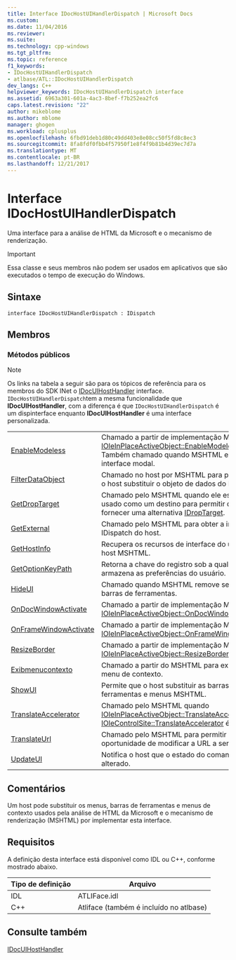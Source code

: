 ```yaml
---
title: Interface IDocHostUIHandlerDispatch | Microsoft Docs
ms.custom: 
ms.date: 11/04/2016
ms.reviewer: 
ms.suite: 
ms.technology: cpp-windows
ms.tgt_pltfrm: 
ms.topic: reference
f1_keywords:
- IDocHostUIHandlerDispatch
- atlbase/ATL::IDocHostUIHandlerDispatch
dev_langs: C++
helpviewer_keywords: IDocHostUIHandlerDispatch interface
ms.assetid: 6963a301-601a-4ac3-8bef-f7b252ea2fc6
caps.latest.revision: "22"
author: mikeblome
ms.author: mblome
manager: ghogen
ms.workload: cplusplus
ms.openlocfilehash: 6fbd91deb1d80c49dd403e8e08cc50f5fd8c8ec3
ms.sourcegitcommit: 8fa8fdf0fbb4f57950f1e8f4f9b81b4d39ec7d7a
ms.translationtype: MT
ms.contentlocale: pt-BR
ms.lasthandoff: 12/21/2017
---
```

# <a name="idochostuihandlerdispatch-interface"></a>Interface IDocHostUIHandlerDispatch
Uma interface para a análise de HTML da Microsoft e o mecanismo de renderização.  
  
> [!IMPORTANT]
>  Essa classe e seus membros não podem ser usados em aplicativos que são executados o tempo de execução do Windows.  
  
## <a name="syntax"></a>Sintaxe  
  
```
interface IDocHostUIHandlerDispatch : IDispatch
```  
  
## <a name="members"></a>Membros  
  
### <a name="public-methods"></a>Métodos públicos  
  
> [!NOTE]
>  Os links na tabela a seguir são para os tópicos de referência para os membros do SDK INet o [IDocUIHostHandler](https://msdn.microsoft.com/library/aa753260.aspx) interface. `IDocHostUIHandlerDispatch`tem a mesma funcionalidade que **IDocUIHostHandler**, com a diferença é que `IDocHostUIHandlerDispatch` é um dispinterface enquanto **IDocUIHostHandler** é uma interface personalizada.  
  
|||  
|-|-|  
|[EnableModeless](https://msdn.microsoft.com/library/aa753253.aspx)|Chamado a partir de implementação MSHTML [IOleInPlaceActiveObject::EnableModeless](http://msdn.microsoft.com/library/windows/desktop/ms680115). Também chamado quando MSHTML exibe interface modal.|  
|[FilterDataObject](https://msdn.microsoft.com/library/aa753254.aspx)|Chamado no host por MSHTML para permitir que o host substituir o objeto de dados do MSHTML.|  
|[GetDropTarget](https://msdn.microsoft.com/library/aa753255.aspx)|Chamado pelo MSHTML quando ele está sendo usado como um destino para permitir que o host fornecer uma alternativa [IDropTarget](http://msdn.microsoft.com/library/windows/desktop/ms679679).|  
|[GetExternal](https://msdn.microsoft.com/library/aa753256.aspx)|Chamado pelo MSHTML para obter a interface IDispatch do host.|  
|[GetHostInfo](https://msdn.microsoft.com/library/aa753257.aspx)|Recupera os recursos de interface do usuário do host MSHTML.|  
|[GetOptionKeyPath](https://msdn.microsoft.com/library/aa753258.aspx)|Retorna a chave do registro sob a qual MSHTML armazena as preferências do usuário.|  
|[HideUI](https://msdn.microsoft.com/library/aa753259.aspx)|Chamado quando MSHTML remove seus menus e barras de ferramentas.|  
|[OnDocWindowActivate](https://msdn.microsoft.com/library/aa753261.aspx)|Chamado a partir de implementação MSHTML [IOleInPlaceActiveObject::OnDocWindowActivate](http://msdn.microsoft.com/library/windows/desktop/ms687281).|  
|[OnFrameWindowActivate](https://msdn.microsoft.com/library/aa753262.aspx)|Chamado a partir de implementação MSHTML [IOleInPlaceActiveObject::OnFrameWindowActivate](http://msdn.microsoft.com/library/windows/desktop/ms683969).|  
|[ResizeBorder](https://msdn.microsoft.com/library/aa753263.aspx)|Chamado a partir de implementação MSHTML [IOleInPlaceActiveObject::ResizeBorder](http://msdn.microsoft.com/library/windows/desktop/ms680053).|  
|[Exibmenucontexto](https://msdn.microsoft.com/library/aa753264.aspx)|Chamado a partir do MSHTML para exibir um menu de contexto.|  
|[ShowUI](https://msdn.microsoft.com/library/aa753265.aspx)|Permite que o host substituir as barras de ferramentas e menus MSHTML.|  
|[TranslateAccelerator](https://msdn.microsoft.com/library/aa753266.aspx)|Chamado pelo MSHTML quando [IOleInPlaceActiveObject::TranslateAccelerator](http://msdn.microsoft.com/library/windows/desktop/ms693360) ou [IOleControlSite::TranslateAccelerator](http://msdn.microsoft.com/library/windows/desktop/ms693756) é chamado.|  
|[TranslateUrl](https://msdn.microsoft.com/library/aa753267.aspx)|Chamado pelo MSHTML para permitir que o host a oportunidade de modificar a URL a ser carregado.|  
|[UpdateUI](https://msdn.microsoft.com/library/aa753268.aspx)|Notifica o host que o estado do comando foi alterado.|  
  
## <a name="remarks"></a>Comentários  
 Um host pode substituir os menus, barras de ferramentas e menus de contexto usados pela análise de HTML da Microsoft e o mecanismo de renderização (MSHTML) por implementar esta interface.  
  
## <a name="requirements"></a>Requisitos  
 A definição desta interface está disponível como IDL ou C++, conforme mostrado abaixo.  
  
|Tipo de definição|Arquivo|  
|---------------------|----------|  
|IDL|ATLIFace.idl|  
|C++|Atliface (também é incluído no atlbase)|  
  
## <a name="see-also"></a>Consulte também  
 [IDocUIHostHandler](https://msdn.microsoft.com/library/aa753260.aspx)










